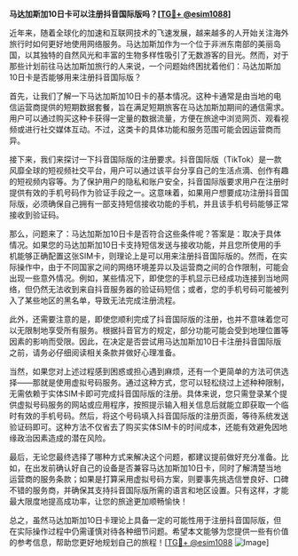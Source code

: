 **马达加斯加10日卡可以注册抖音国际版吗？[[TG💪+ @esim1088](https://t.me/s/esim1088)]**

近年来，随着全球化的加速和互联网技术的飞速发展，越来越多的人开始关注海外旅行时如何更好地使用网络服务。马达加斯加作为一个位于非洲东南部的美丽岛国，以其独特的自然风光和丰富的生物多样性吸引了无数游客的目光。然而，对于那些计划前往马达加斯加旅行的人来说，一个问题始终困扰着他们：马达加斯加10日卡是否能够用来注册抖音国际版？

首先，让我们了解一下马达加斯加10日卡的基本情况。这种卡通常是由当地的电信运营商提供的短期数据套餐，旨在满足短期旅客在马达加斯加期间的通信需求。用户可以通过购买这种卡获得一定量的数据流量，方便在旅途中浏览网页、观看视频或进行社交媒体互动。不过，这类卡的具体功能和服务范围可能会因运营商而异。

接下来，我们来探讨一下抖音国际版的注册要求。抖音国际版（TikTok）是一款风靡全球的短视频社交平台，用户可以通过该平台分享自己的生活点滴、创作有趣的短视频内容等。为了保护用户的隐私和账户安全，抖音国际版要求用户在注册时提供有效的手机号码作为验证手段之一。这意味着，如果用户想要成功注册抖音国际版，必须确保自己拥有一部支持短信接收功能的手机，并且该手机号码能够正常接收到验证码。

那么，问题来了：马达加斯加10日卡是否符合这些条件呢？答案是：取决于具体情况。如果您的马达加斯加10日卡支持短信发送与接收功能，并且您所使用的手机能够正确配置这张SIM卡，则理论上是可以用来注册抖音国际版的。然而，在实际操作中，由于不同国家之间的网络环境差异以及运营商之间的合作限制，可能会出现一些意外情况。例如，某些情况下，即使您的手机显示已经成功连接到当地网络，但仍然无法收到来自抖音服务器的验证码短信；或者，您的手机号码可能被列入了某些地区的黑名单，导致无法完成注册流程。

此外，还需要注意的是，即使您顺利完成了抖音国际版的注册，也并不意味着您可以无限制地享受所有服务。根据抖音官方的规定，部分功能可能会受到地理位置等因素的影响而受限。因此，在决定是否尝试用马达加斯加10日卡注册抖音国际版之前，请务必仔细阅读相关条款并做好心理准备。

当然，如果您对上述过程感到困惑或担心遇到麻烦，还有一个更简单的方法可供选择——那就是使用虚拟号码服务。通过这种方式，您可以轻松绕过上述种种限制，无需依赖于实体SIM卡即可完成抖音国际版的注册。具体来说，您只需登录某个提供虚拟号码服务的网站或应用程序，按照提示输入相关信息后就能立即获取一个临时有效的手机号码。然后，将这个号码填入抖音国际版的注册页面，等待系统发送验证码即可。这种方法不仅省去了购买实体SIM卡的时间成本，还能有效避免因地缘政治因素造成的潜在风险。

最后，无论您最终选择了哪种方式来解决这个问题，都建议提前做好充分准备。比如，在出发前确认好自己的设备是否兼容马达加斯加10日卡，同时了解清楚当地运营商的服务条款；如果是打算采用虚拟号码方案，则要事先挑选信誉良好、口碑不错的服务商，并确保其支持抖音国际版所需的语言和地区设置。只有这样，才能最大限度地提高成功率，让您的旅途更加顺畅愉快！

总之，虽然马达加斯加10日卡理论上具备一定的可能性用于注册抖音国际版，但在实际操作过程中仍需谨慎对待各种细节问题。希望本文能够为您提供一些有价值的参考信息，帮助您更好地规划自己的旅程！[[TG💪+ @esim1088](https://t.me/s/esim1088) ![Image](https://i.postimg.cc/4NQfJmqS/Snipaste-2025-05-13-00-14-12.png)]